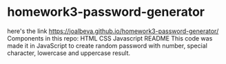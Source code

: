 # homework3-password-generator
here's the link https://joalbeva.github.io/homework3-password-generator/
Components in this repo:
HTML
CSS
Javascript
README
This code was made it in JavaScript to create random password with number, special character, lowercase and uppercase result.
